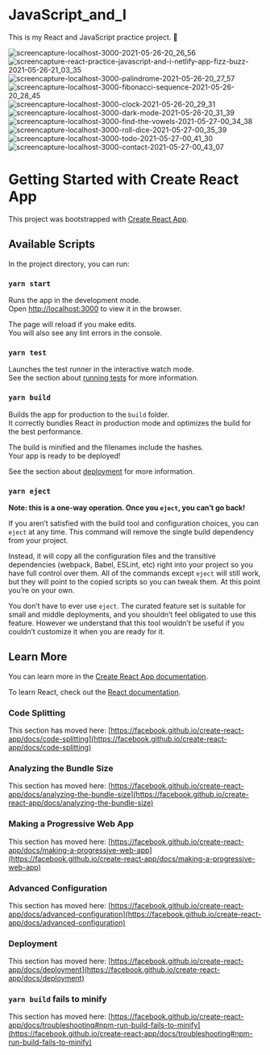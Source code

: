 # JavaScript_and_I
This is my React and JavaScript practice project. 🦒

![screencapture-localhost-3000-2021-05-26-20_26_56](https://user-images.githubusercontent.com/55174696/119764053-8c509e00-be65-11eb-9146-e17061d0d698.png)
![screencapture-react-practice-javascript-and-i-netlify-app-fizz-buzz-2021-05-26-21_03_35](https://user-images.githubusercontent.com/55174696/119780656-f32e8100-be7e-11eb-801e-609897be2eee.png)
![screencapture-localhost-3000-palindrome-2021-05-26-20_27_57](https://user-images.githubusercontent.com/55174696/119764959-2c5af700-be67-11eb-9519-9c4020600647.png)
![screencapture-localhost-3000-fibonacci-sequence-2021-05-26-20_28_45](https://user-images.githubusercontent.com/55174696/119764969-2fee7e00-be67-11eb-9e9b-67e91ac3d653.png)
![screencapture-localhost-3000-clock-2021-05-26-20_29_31](https://user-images.githubusercontent.com/55174696/119764980-341a9b80-be67-11eb-82c5-0f03a5a55fe0.png)
![screencapture-localhost-3000-dark-mode-2021-05-26-20_31_39](https://user-images.githubusercontent.com/55174696/119764993-3846b900-be67-11eb-9b27-9db36f983144.png)
![screencapture-localhost-3000-find-the-vowels-2021-05-27-00_34_38](https://user-images.githubusercontent.com/55174696/119784950-92ee0e00-be83-11eb-81c6-be35681ec938.png)
![screencapture-localhost-3000-roll-dice-2021-05-27-00_35_39](https://user-images.githubusercontent.com/55174696/119784959-96819500-be83-11eb-9591-8136cb838688.png)
![screencapture-localhost-3000-todo-2021-05-27-00_41_30](https://user-images.githubusercontent.com/55174696/119786082-a9e13000-be84-11eb-97cc-03212966f55e.png)
![screencapture-localhost-3000-contact-2021-05-27-00_43_07](https://user-images.githubusercontent.com/55174696/119786097-ae0d4d80-be84-11eb-988d-b25695eaa2ef.png)


# Getting Started with Create React App

This project was bootstrapped with [Create React App](https://github.com/facebook/create-react-app).

## Available Scripts

In the project directory, you can run:

### `yarn start`

Runs the app in the development mode.\
Open [http://localhost:3000](http://localhost:3000) to view it in the browser.

The page will reload if you make edits.\
You will also see any lint errors in the console.

### `yarn test`

Launches the test runner in the interactive watch mode.\
See the section about [running tests](https://facebook.github.io/create-react-app/docs/running-tests) for more information.

### `yarn build`

Builds the app for production to the `build` folder.\
It correctly bundles React in production mode and optimizes the build for the best performance.

The build is minified and the filenames include the hashes.\
Your app is ready to be deployed!

See the section about [deployment](https://facebook.github.io/create-react-app/docs/deployment) for more information.

### `yarn eject`

**Note: this is a one-way operation. Once you `eject`, you can’t go back!**

If you aren’t satisfied with the build tool and configuration choices, you can `eject` at any time. This command will remove the single build dependency from your project.

Instead, it will copy all the configuration files and the transitive dependencies (webpack, Babel, ESLint, etc) right into your project so you have full control over them. All of the commands except `eject` will still work, but they will point to the copied scripts so you can tweak them. At this point you’re on your own.

You don’t have to ever use `eject`. The curated feature set is suitable for small and middle deployments, and you shouldn’t feel obligated to use this feature. However we understand that this tool wouldn’t be useful if you couldn’t customize it when you are ready for it.

## Learn More

You can learn more in the [Create React App documentation](https://facebook.github.io/create-react-app/docs/getting-started).

To learn React, check out the [React documentation](https://reactjs.org/).

### Code Splitting

This section has moved here: [https://facebook.github.io/create-react-app/docs/code-splitting](https://facebook.github.io/create-react-app/docs/code-splitting)

### Analyzing the Bundle Size

This section has moved here: [https://facebook.github.io/create-react-app/docs/analyzing-the-bundle-size](https://facebook.github.io/create-react-app/docs/analyzing-the-bundle-size)

### Making a Progressive Web App

This section has moved here: [https://facebook.github.io/create-react-app/docs/making-a-progressive-web-app](https://facebook.github.io/create-react-app/docs/making-a-progressive-web-app)

### Advanced Configuration

This section has moved here: [https://facebook.github.io/create-react-app/docs/advanced-configuration](https://facebook.github.io/create-react-app/docs/advanced-configuration)

### Deployment

This section has moved here: [https://facebook.github.io/create-react-app/docs/deployment](https://facebook.github.io/create-react-app/docs/deployment)

### `yarn build` fails to minify

This section has moved here: [https://facebook.github.io/create-react-app/docs/troubleshooting#npm-run-build-fails-to-minify](https://facebook.github.io/create-react-app/docs/troubleshooting#npm-run-build-fails-to-minify)
